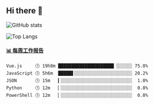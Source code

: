 ## Hi there 👋

![GitHub stats](https://github-readme-stats.orilight.top/api?username=orilights)

![Top Langs](https://github-readme-stats.orilight.top/api/top-langs/?username=orilights&layout=compact)

<!-- waka-box start -->
#### <a href="https://gist.github.com/92c8d5b388768c10efcba86e82b7c4fb" target="_blank">📊 每周工作报告</a>
```text
Vue.js     🕓 19h8m █████████████████████▏░░░░░░ 75.8%
JavaScript 🕓 5h6m  █████▋░░░░░░░░░░░░░░░░░░░░░░ 20.2%
JSON       🕓 15m   ▎░░░░░░░░░░░░░░░░░░░░░░░░░░░  1.0%
Python     🕓 12m   ▏░░░░░░░░░░░░░░░░░░░░░░░░░░░  0.8%
PowerShell 🕓 12m   ▏░░░░░░░░░░░░░░░░░░░░░░░░░░░  0.8%
```
<!-- Powered by https://github.com/journey-ad/waka-box-go . -->
<!-- waka-box end -->
